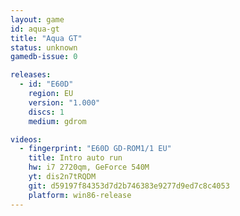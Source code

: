 ```yaml
---
layout: game
id: aqua-gt
title: "Aqua GT"
status: unknown
gamedb-issue: 0

releases:
  - id: "E60D"
    region: EU
    version: "1.000"
    discs: 1
    medium: gdrom

videos:
  - fingerprint: "E60D GD-ROM1/1 EU"
    title: Intro auto run
    hw: i7 2720qm, GeForce 540M
    yt: dis2n7tRQDM
    git: d59197f84353d7d2b746383e9277d9ed7c8c4053
    platform: win86-release
---
```

